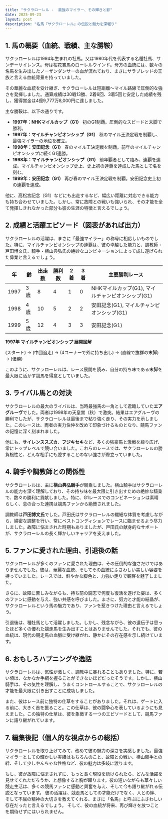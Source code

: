 ```yaml
---
title: "サクラローレル -  最強のマイラー、その輝きと影"
date: 2025-09-23
layout: post
description: "名馬『サクラローレル』の伝説と魅力を深堀り"
---
```


## 1. 馬の概要（血統、戦績、主な勝鞍）

サクラローレルは1994年生まれの牡馬。父は1980年代を代表する名種牡馬、サンデーサイレンス。母は桜花賞馬のローレルウインド。母方の血統には、数々の名馬を生み出したノーザンダンサーの血が流れており、まさにサラブレッドの王族と言える血統背景を持っていました。

その華麗な血統を受け継ぎ、サクラローレルは短距離～マイル路線で圧倒的な強さを発揮しました。通算成績は30戦13勝、2着6回、3着5回と安定した成績を残し、獲得賞金は4億9,777万8,000円に達しました。

主な勝鞍は、以下の通りです。

* **1997年：NHKマイルカップ（G1）**  初のG1制覇。圧倒的なスピードと末脚で勝利。
* **1997年：マイルチャンピオンシップ（G1）**  秋のマイル王決定戦を制覇し、最強マイラーの地位を確立。
* **1998年：安田記念（G1）**  春のマイル王決定戦を制覇。前年のマイルチャンピオンシップに続くG1連勝。
* **1998年：マイルチャンピオンシップ（G1）**  前年覇者として臨み、連覇を達成。マイルチャンピオンシップ史上、史上初の連覇を達成した馬として名を刻む。
* **1999年：安田記念（G1）**  再び春のマイル王決定戦を制覇。安田記念史上初の連覇を達成。

他に、高松宮記念（G1）などにも出走するなど、幅広い距離に対応できる能力も持ち合わせていました。しかし、常に故障との戦いも強いられ、その才能を全て発揮しきれなかった部分も彼の生涯の特徴と言えるでしょう。


## 2. 成績と活躍エピソード（図表があれば出力）

サクラローレルの活躍は、まさに「最強マイラー」の称号に相応しいものでした。特に、マイルチャンピオンシップの連覇は、彼の卓越した能力と、調教師・戸田博文氏、騎手・横山典弘氏の絶妙なコンビネーションによって成し遂げられた偉業と言えるでしょう。

| 年 | 齢 | 出走数 | 勝利数 | 2着 | 3着 | 主要勝利レース |
|---|---|---|---|---|---|---|
| 1997 | 3歳 | 8 | 4 | 1 | 0 | NHKマイルカップ(G1), マイルチャンピオンシップ(G1) |
| 1998 | 4歳 | 10 | 5 | 2 | 2 | 安田記念(G1), マイルチャンピオンシップ(G1) |
| 1999 | 5歳 | 12 | 4 | 3 | 3 | 安田記念(G1) |


**1997年 マイルチャンピオンシップ 展開図解**

(スタート) → (中団追走) → (4コーナーで外に持ち出し) → (直線で抜群の末脚) → (優勝)

このように、サクラローレルは、レース展開を読み、自分の持ち味である末脚を最大限に活かす競馬を得意としていました。


## 3. ライバル馬との対決

サクラローレルの最大のライバルは、当時最強馬の一角として君臨していた**エアグルーヴ**でした。両者は1998年の天皇賞（秋）で激突。結果はエアグルーヴの勝利でしたが、サクラローレルは最後まで粘り強く走り、その実力を示しました。このレースは、両者の実力伯仲を改めて印象づけるものとなり、競馬ファンの記憶に深く刻まれました。

他にも、**サイレンススズカ**、**フジキセキ**など、多くの強豪馬と激戦を繰り広げ、常にトップレベルで競い合いました。これらのレースでは、サクラローレルの勝負根性と、どんな相手にも臆することのない強さが際立っていました。


## 4. 騎手や調教師との関係性

サクラローレルは、主に**横山典弘騎手**が騎乗しました。横山騎手はサクラローレルの能力を深く理解しており、その持ち味を最大限に引き出すための絶妙な騎乗で、数々の勝利に貢献しました。特に、G1レースでのコンビネーションは素晴らしく、息の合った連携は競馬ファンから絶賛されました。

調教師は**戸田博文氏**でした。戸田氏はサクラローレルの繊細な体質を考慮しながら、綿密な調整を行い、常にベストコンディションでレースに臨ませるよう尽力しました。故障に悩まされた時期もありましたが、戸田氏の献身的なサポートが、サクラローレルの長く輝かしいキャリアを支えました。


## 5. ファンに愛された理由、引退後の話

サクラローレルが多くのファンに愛された理由は、その圧倒的な強さだけではありませんでした。彼は、華麗な血統、そしてその血統にふさわしい美しい容姿を持っていました。レースでは、鮮やかな脚色と、力強い走りで観客を魅了しました。

さらに、故障に苦しみながらも、持ち前の闘志で何度も復活を遂げた姿は、多くのファンに感動を与え、強い共感を呼びました。まさに、努力と才能の結晶が、サクラローレルという馬の魅力であり、ファンを惹きつけた理由と言えるでしょう。

引退後は、種牡馬として活躍しました。しかし、残念ながら、彼の遺伝子は思ったほど多くの優れた競走馬を生み出すことはありませんでした。それでも、彼の血統は、現代の競走馬の血脈に受け継がれ、静かにその存在感を示し続けています。


## 6. おもしろハプニングや逸話

サクラローレルは、気性が激しく、調教中に暴れることもありました。特に、若い頃は、なかなか手綱を握ることができないほどだったそうです。しかし、横山騎手は、その気性を理解し、うまくコントロールすることで、サクラローレルの才能を最大限に引き出すことに成功しました。

また、彼はレース前に独特の仕草をすることがありました。それは、ゲートに入る前に、大きく首を振ること。この仕草は、彼の闘争心を表しているようにも見えました。この独特の仕草は、彼を象徴する一つのエピソードとして、競馬ファンに語り継がれています。


## 7. 編集後記（個人的な視点からの総括）

サクラローレルを取り上げてみて、改めて彼の魅力の深さを実感しました。最強マイラーとしての輝かしい実績はもちろんのこと、故障との戦い、横山騎手との絆、そして少しやんちゃな性格など、彼の魅力は多岐に渡ります。

もし、彼が故障に悩まされずに、もっと長く現役を続けられたら、どんな活躍を見せてくれただろうか、と想像すると胸が躍ります。彼の短いながらも華々しい競走生活は、多くの競馬ファンに感動と興奮を与え、そして今も語り継がれる伝説となっています。  彼の活躍は、競走馬としての才能だけでなく、人との絆、そして不屈の精神の大切さを教えてくれる、まさに「名馬」と呼ぶにふさわしい存在だったと言えるでしょう。  そして、彼の血統が将来、再び輝きを放つことを期待せずにはいられません。
